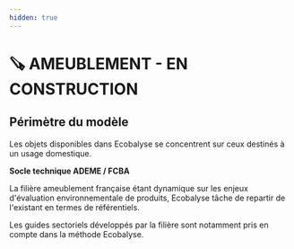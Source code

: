 ```yaml
---
hidden: true
---
```


# 🪚 AMEUBLEMENT - EN CONSTRUCTION

## Périmètre du modèle

Les objets disponibles dans Ecobalyse se concentrent sur ceux destinés à un usage domestique.

**Socle technique ADEME / FCBA**

La filière ameublement française étant dynamique sur les enjeux d'évaluation environnementale de produits, Ecobalyse tâche de repartir de l'existant en termes de référentiels.&#x20;

Les guides sectoriels développés par la filière sont notamment pris en compte dans la méthode Ecobalyse.&#x20;
